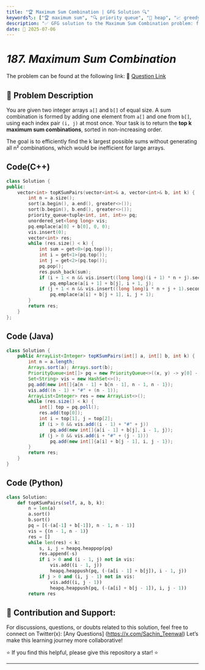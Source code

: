 ```yaml
---
title: "🏆 Maximum Sum Combination | GFG Solution 🔍"
keywords🏷️: ["🏆 maximum sum", "🔍 priority queue", "📍 heap", "📈 greedy", "📘 GFG", "🏁 competitive programming", "📚 DSA"]
description: "✅ GFG solution to the Maximum Sum Combination problem: find top k maximum sum pairs from two arrays using priority queue and greedy approach. 🚀"
date: 📅 2025-07-06
---
```


# *187. Maximum Sum Combination*

The problem can be found at the following link: 🔗 [Question Link](https://www.geeksforgeeks.org/problems/maximum-sum-combination/1)

## **🧩 Problem Description**

You are given two integer arrays `a[]` and `b[]` of equal size. A sum combination is formed by adding one element from `a[]` and one from `b[]`, using each index pair `(i, j)` at most once. Your task is to return the **top k maximum sum combinations**, sorted in non-increasing order.

The goal is to efficiently find the k largest possible sums without generating all n² combinations, which would be inefficient for large arrays.

## Code(C++)
```cpp
class Solution {
public:
    vector<int> topKSumPairs(vector<int>& a, vector<int>& b, int k) {
        int n = a.size();
        sort(a.begin(), a.end(), greater<>());
        sort(b.begin(), b.end(), greater<>());
        priority_queue<tuple<int, int, int>> pq;
        unordered_set<long long> vis;
        pq.emplace(a[0] + b[0], 0, 0);
        vis.insert(0);
        vector<int> res;
        while (res.size() < k) {
            int sum = get<0>(pq.top());
            int i = get<1>(pq.top());
            int j = get<2>(pq.top());
            pq.pop();
            res.push_back(sum);
            if (i + 1 < n && vis.insert((long long)(i + 1) * n + j).second)
                pq.emplace(a[i + 1] + b[j], i + 1, j);
            if (j + 1 < n && vis.insert((long long)i * n + j + 1).second)
                pq.emplace(a[i] + b[j + 1], i, j + 1);
        }
        return res;
    }
};
```

## Code (Java)

```java
class Solution {
    public ArrayList<Integer> topKSumPairs(int[] a, int[] b, int k) {
        int n = a.length;
        Arrays.sort(a); Arrays.sort(b);
        PriorityQueue<int[]> pq = new PriorityQueue<>((x, y) -> y[0] - x[0]);
        Set<String> vis = new HashSet<>();
        pq.add(new int[]{a[n - 1] + b[n - 1], n - 1, n - 1});
        vis.add((n - 1) + "#" + (n - 1));
        ArrayList<Integer> res = new ArrayList<>();
        while (res.size() < k) {
            int[] top = pq.poll();
            res.add(top[0]);
            int i = top[1], j = top[2];
            if (i > 0 && vis.add((i - 1) + "#" + j))
                pq.add(new int[]{a[i - 1] + b[j], i - 1, j});
            if (j > 0 && vis.add(i + "#" + (j - 1)))
                pq.add(new int[]{a[i] + b[j - 1], i, j - 1});
        }
        return res;
    }
}
```

## Code (Python)

```python
class Solution:
    def topKSumPairs(self, a, b, k):
        n = len(a)
        a.sort()
        b.sort()
        pq = [(-(a[-1] + b[-1]), n - 1, n - 1)]
        vis = {(n - 1, n - 1)}
        res = []
        while len(res) < k:
            s, i, j = heapq.heappop(pq)
            res.append(-s)
            if i > 0 and (i - 1, j) not in vis:
                vis.add((i - 1, j))
                heapq.heappush(pq, (-(a[i - 1] + b[j]), i - 1, j))
            if j > 0 and (i, j - 1) not in vis:
                vis.add((i, j - 1))
                heapq.heappush(pq, (-(a[i] + b[j - 1]), i, j - 1))
        return res
```



## 🎯 **Contribution and Support:**

For discussions, questions, or doubts related to this solution, feel free to connect on Twitter(x): [Any Questions] (https://x.com/Sachin_Teenwal) Let’s make this learning journey more collaborative!

⭐ If you find this helpful, please give this repository a star! ⭐

---
